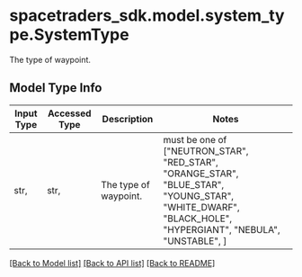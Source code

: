 # spacetraders_sdk.model.system_type.SystemType

The type of waypoint.

## Model Type Info
Input Type | Accessed Type | Description | Notes
------------ | ------------- | ------------- | -------------
str,  | str,  | The type of waypoint. | must be one of ["NEUTRON_STAR", "RED_STAR", "ORANGE_STAR", "BLUE_STAR", "YOUNG_STAR", "WHITE_DWARF", "BLACK_HOLE", "HYPERGIANT", "NEBULA", "UNSTABLE", ] 

[[Back to Model list]](../../README.md#documentation-for-models) [[Back to API list]](../../README.md#documentation-for-api-endpoints) [[Back to README]](../../README.md)

